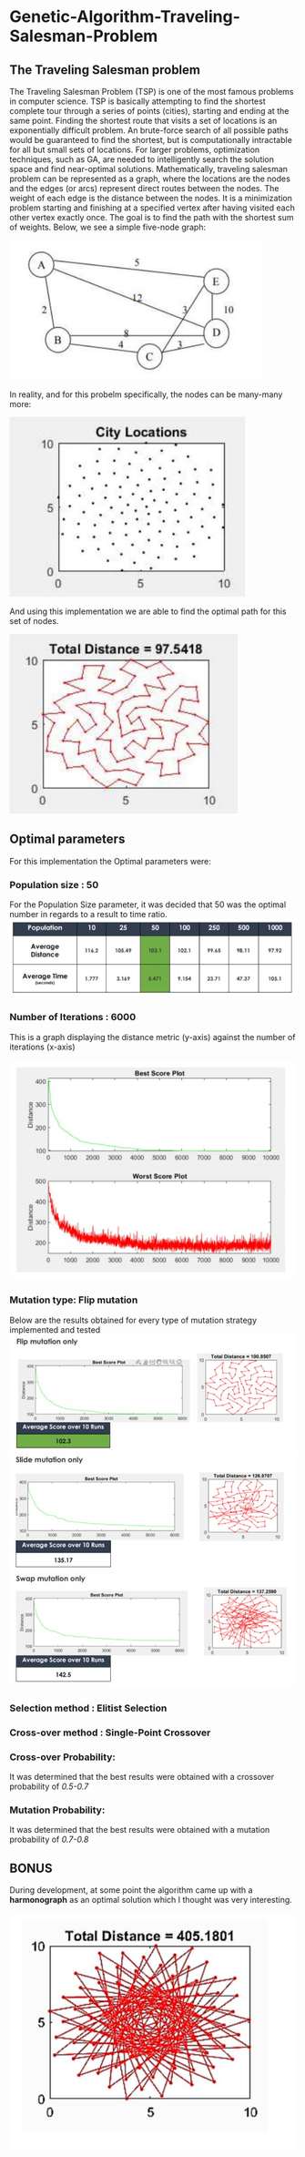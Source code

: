 # Genetic-Algorithm-Traveling-Salesman-Problem

## The Traveling Salesman problem

The Traveling Salesman Problem (TSP) is one of the most famous problems in
computer science. 
TSP is basically attempting to find the shortest complete tour through a series of points
(cities), starting and ending at the same point. Finding the shortest route that visits a
set of locations is an exponentially difficult problem. 
An brute-force search of all possible paths
would be guaranteed to find the shortest, but is computationally intractable for all but
small sets of locations. For larger problems, optimization techniques, such as GA, are
needed to intelligently search the solution space and find near-optimal solutions.
Mathematically, traveling salesman problem can be represented as a graph, where the
locations are the nodes and the edges (or arcs) represent direct routes between the
nodes. The weight of each edge is the distance between the nodes. It is a minimization
problem starting and finishing at a specified vertex after having visited each other vertex
exactly once. The goal is to find the path with the shortest sum of weights. Below, we
see a simple five-node graph:


![Alt text](https://github.com/Paris778/Genetic-Algorithm-Traveling-Salesman-Problem/blob/main/scnrSHots/Capture4.JPG "Title")

In reality, and for this probelm specifically, the nodes can be many-many more:

![Alt text](https://github.com/Paris778/Genetic-Algorithm-Traveling-Salesman-Problem/blob/main/scnrSHots/Capture2.jpg "Bes")

And using this implementation we are able to find the optimal path for this set of nodes.

![Alt text](https://github.com/Paris778/Genetic-Algorithm-Traveling-Salesman-Problem/blob/main/scnrSHots/Capture3.jpg "Best Solutio")

## Optimal parameters

For this implementation the Optimal parameters were:

### Population size : 50
For the Population Size parameter, it was decided that 50 was the optimal number in regards to a result to time ratio.
![Alt text](https://github.com/Paris778/Genetic-Algorithm-Traveling-Salesman-Problem/blob/main/scnrSHots/Capture5.JPG "Best Solution")
  
### Number of Iterations : 6000
This is a graph displaying the distance metric (y-axis) against the number of iterations (x-axis)
<br /><br />
![Alt text](https://github.com/Paris778/Genetic-Algorithm-Traveling-Salesman-Problem/blob/main/scnrSHots/Capture6.JPG "Best Solution")

### Mutation type: Flip mutation

Below are the results obtained for every type of mutation strategy implemented and tested
![Alt text](https://github.com/Paris778/Genetic-Algorithm-Traveling-Salesman-Problem/blob/main/scnrSHots/Capture7.JPG "Best Solution")
![Alt text](https://github.com/Paris778/Genetic-Algorithm-Traveling-Salesman-Problem/blob/main/scnrSHots/Capture8.JPG "Best Solution")
![Alt text](https://github.com/Paris778/Genetic-Algorithm-Traveling-Salesman-Problem/blob/main/scnrSHots/Capture9.JPG "Best Solution")
  
### Selection method : Elitist Selection

### Cross-over method : Single-Point Crossover
  
### Cross-over Probability:
It was determined that the best results were obtained with a crossover probability of *0.5-0.7*
### Mutation Probability:
It was determined that the best results were obtained with a mutation probability of *0.7-0.8*

## BONUS

During development, at some point the algorithm came up with a **harmonograph** as an optimal solution which I thought was very interesting.
<br /><br />
![Alt text](https://github.com/Paris778/Genetic-Algorithm-Traveling-Salesman-Problem/blob/main/scnrSHots/Harmonograph.JPG "Best Solution")


